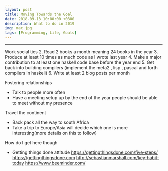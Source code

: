 ```yaml
---
layout: post
title: Moving Towards the Goal
date: 2018-09-13 10:00:00 +0300
description: What to do in 2019
img: mac.jpg
tags: [Programming, Life, Goals]
---
```


---
Work social ties
2. Read  2 books a month meaning 24 books in the year
3. Produce  at least 10 times as much code as I wrote last year
4. Make a major contribution to at least one haskell code base before the year end
5. Get back into building compilers (implement the meta2 , lisp , pascal and forth compilers in haskell)
6. Write at least 2 blog posts per month


Fostering relationships
- Talk to people more often
- Have a meeting setup up by the end of the year people should be able to meet without my presence

Travel the continent
- Back pack all the way to south Africa
- Take a trip to Europe/Asia will decide which one is more interesting(more details on this to follow)

<!--  Fairy tales are true not because they tell us monsters exist rather because they tell us they can be beaten-->
How do I get here though
- Getting things done attitude
https://gettingthingsdone.com/five-steps/
https://gettingthingsdone.com
http://sebastianmarshall.com/key-habit-today
https://www.beeminder.com/
